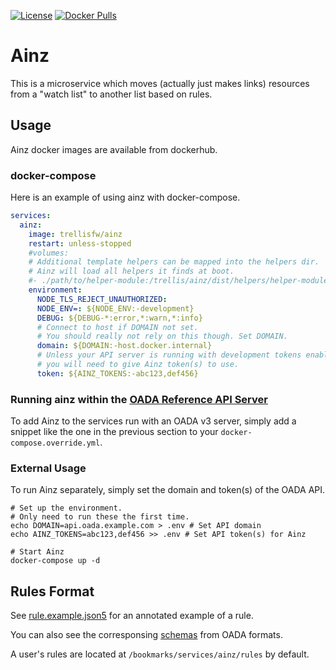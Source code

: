 <!--
 Copyright 2021 Qlever LLC

 Licensed under the Apache License, Version 2.0 (the "License");
 you may not use this file except in compliance with the License.
 You may obtain a copy of the License at

     http://www.apache.org/licenses/LICENSE-2.0

 Unless required by applicable law or agreed to in writing, software
 distributed under the License is distributed on an "AS IS" BASIS,
 WITHOUT WARRANTIES OR CONDITIONS OF ANY KIND, either express or implied.
 See the License for the specific language governing permissions and
 limitations under the License.
-->

[![License](https://img.shields.io/github/license/trellisfw/ainz)](LICENSE)
[![Docker Pulls](https://img.shields.io/docker/pulls/trellisfw/ainz)][dockerhub]

# Ainz

This is a microservice which moves (actually just makes links)
resources from a "watch list" to another list based on rules.

## Usage

Ainz docker images are available from dockerhub.

### docker-compose

Here is an example of using ainz with docker-compose.

```yaml
services:
  ainz:
    image: trellisfw/ainz
    restart: unless-stopped
    #volumes:
    # Additional template helpers can be mapped into the helpers dir.
    # Ainz will load all helpers it finds at boot.
    #- ./path/to/helper-module:/trellis/ainz/dist/helpers/helper-module
    environment:
      NODE_TLS_REJECT_UNAUTHORIZED:
      NODE_ENV=: ${NODE_ENV:-development}
      DEBUG: ${DEBUG-*:error,*:warn,*:info}
      # Connect to host if DOMAIN not set.
      # You should really not rely on this though. Set DOMAIN.
      domain: ${DOMAIN:-host.docker.internal}
      # Unless your API server is running with development tokens enabled,
      # you will need to give Ainz token(s) to use.
      token: ${AINZ_TOKENS:-abc123,def456}
```

### Running ainz within the [OADA Reference API Server]

To add Ainz to the services run with an OADA v3 server,
simply add a snippet like the one in the previous section
to your `docker-compose.override.yml`.

### External Usage

To run Ainz separately, simply set the domain and token(s) of the OADA API.

```shell
# Set up the environment.
# Only need to run these the first time.
echo DOMAIN=api.oada.example.com > .env # Set API domain
echo AINZ_TOKENS=abc123,def456 >> .env # Set API token(s) for Ainz

# Start Ainz
docker-compose up -d
```

## Rules Format

See [rule.example.json5](rule.example.json5) for an annotated example of a rule.

You can also see the corresponsing [schemas] from OADA formats.

A user's rules are located at `/bookmarks/services/ainz/rules` by default.

[dockerhub]: https://hub.docker.com/repository/docker/trellisfw/ainz
[oada reference api server]: https://github.com/OADA/oada-srvc-docker
[schemas]: https://github.com/OADA/formats/tree/master/schemas/oada/ainz
